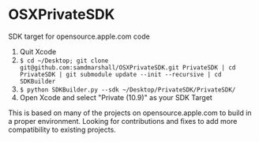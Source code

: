 OSXPrivateSDK
=============

SDK target for opensource.apple.com code

1. Quit Xcode
2. `$ cd ~/Desktop; git clone git@github.com:samdmarshall/OSXPrivateSDK.git PrivateSDK | cd PrivateSDK | git submodule update --init --recursive | cd SDKBuilder`
2. `$ python SDKBuilder.py --sdk ~/Desktop/PrivateSDK/PrivateSDK/`
3. Open Xcode and select "Private (10.9)" as your SDK Target


This is based on many of the projects on opensource.apple.com to build in a proper environment. 
Looking for contributions and fixes to add more compatibility to existing projects.
